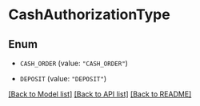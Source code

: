 # CashAuthorizationType

## Enum


* `CASH_ORDER` (value: `"CASH_ORDER"`)

* `DEPOSIT` (value: `"DEPOSIT"`)


[[Back to Model list]](../README.md#documentation-for-models) [[Back to API list]](../README.md#documentation-for-api-endpoints) [[Back to README]](../README.md)


